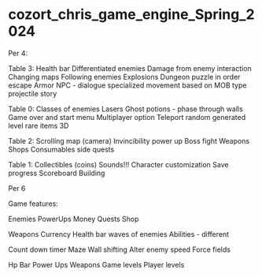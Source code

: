 # cozort_chris_game_engine_Spring_2024
Per 4:

Table 3:
Health bar
Differentiated enemies
Damage from enemy interaction
Changing maps
Following enemies
Explosions
Dungeon puzzle in order escape
Armor
NPC - dialogue
specialized movement based on MOB type
projectile
story


Table 0:
Classes of enemies
Lasers
Ghost potions - phase through walls
Game over and start menu
Multiplayer option
Teleport
random generated level
rare items
3D

Table 2:
Scrolling map (camera)
Invincibility power up
Boss fight
Weapons
Shops
Consumables
side quests

Table 1:
Collectibles (coins)
Sounds!!!
Character customization
Save progress
Scoreboard
Building






Per 6

Game features:

Enemies
PowerUps
Money
Quests
Shop

Weapons
Currency
Health bar
waves of enemies
Abilities - different

Count down timer
Maze
Wall shifting
Alter enemy speed
Force fields

Hp Bar
Power Ups
Weapons
Game levels
Player levels

